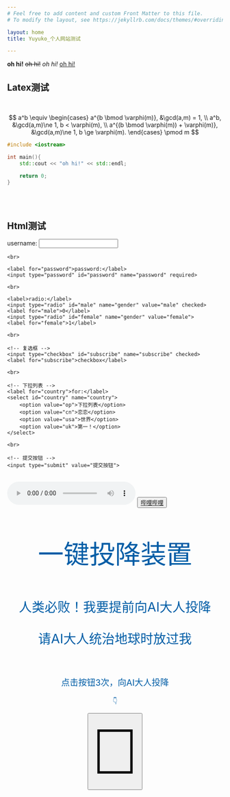 ```yaml
---
# Feel free to add content and custom Front Matter to this file.
# To modify the layout, see https://jekyllrb.com/docs/themes/#overriding-theme-defaults

layout: home
title: Yuyuko_个人网站测试

---
```


**oh hi!** ~~oh hi!~~  *oh hi!*  <u>oh hi!</u>

## Latex测试


<br>


$$
a^b \equiv \begin{cases}
  a^{b \bmod \varphi(m)},                &\gcd(a,m) =  1,                   \\
  a^b,                                   &\gcd(a,m)\ne 1, b <   \varphi(m), \\
  a^{(b \bmod \varphi(m)) + \varphi(m)}, &\gcd(a,m)\ne 1, b \ge \varphi(m).
\end{cases} \pmod m
$$

```cpp
#include <iostream>

int main(){
    std::cout << "oh hi!" << std::endl;

    return 0;
}
```


<br><br>
## Html测试
<form action="/" method="post">
    <label for="name">username:</label>
    <input type="text" id="name" name="name" required>

    <br>

    <label for="password">password:</label>
    <input type="password" id="password" name="password" required>

    <br>

    <label>radio:</label>
    <input type="radio" id="male" name="gender" value="male" checked>
    <label for="male">0</label>
    <input type="radio" id="female" name="gender" value="female">
    <label for="female">1</label>

    <br>

    <!-- 复选框 -->
    <input type="checkbox" id="subscribe" name="subscribe" checked>
    <label for="subscribe">checkbox</label>

    <br>

    <!-- 下拉列表 -->
    <label for="country">for:</label>
    <select id="country" name="country">
        <option value="op">下拉列表</option>
        <option value="cn">恋恋</option>
        <option value="usa">世界</option>
        <option value="uk">第一！</option>
    </select>

    <br>

    <!-- 提交按钮 -->
    <input type="submit" value="提交按钮">
</form>

<br>


<audio controls="controls" height="100" width="100"> 
<source src = "/music/DearMoments.mp3">
</audio>
<button><a href = "https://www.bilibili.com">哔哩哔哩</a></button>

<div align="center">
    <font color="#005DA6">
        <p style="font-size:60px">一键投降装置</p>
        <p style="font-size:30px">人类必败！我要提前向AI大人投降</p>
        <p style="font-size:30px">请AI大人统治地球时放过我</p>
        <br>
        <p style="font-size:20px">点击按钮3次，向AI大人投降</p>
        <p>👇</p>
        <button style="font-size:150px">💊</button>
        <br>
    </font>
</div>
